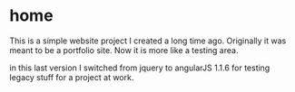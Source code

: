 # home

This is a simple website project I created a long time ago. Originally it was meant to be a portfolio site. Now it is more like a testing area. 

in this last version I switched from jquery to angularJS 1.1.6 for testing legacy stuff for a project at work.

